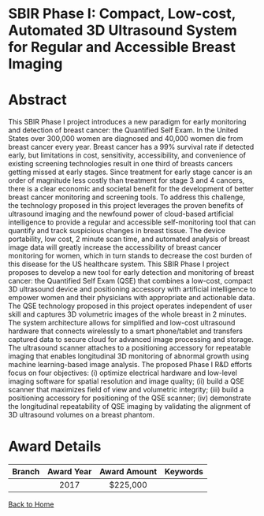 
SBIR Phase I: Compact, Low-cost, Automated 3D Ultrasound System for Regular and Accessible Breast Imaging
=========================================================================================================

# Abstract


This SBIR Phase I project introduces a new paradigm for early monitoring and detection of breast cancer: the Quantified Self Exam. In the United States over 300,000 women are diagnosed and 40,000 women die from breast cancer every year. Breast cancer has a 99% survival rate if detected early, but limitations in cost, sensitivity, accessibility, and convenience of existing screening technologies result in one third of breasts cancers getting missed at early stages. Since treatment for early stage cancer is an order of magnitude less costly than treatment for stage 3 and 4 cancers, there is a clear economic and societal benefit for the development of better breast cancer monitoring and screening tools. To address this challenge, the technology proposed in this project leverages the proven benefits of ultrasound imaging and the newfound power of cloud-based artificial intelligence to provide a regular and accessible self-monitoring tool that can quantify and track suspicious changes in breast tissue. The device portability, low cost, 2 minute scan time, and automated analysis of breast image data will greatly increase the accessibility of breast cancer monitoring for women, which in turn stands to decrease the cost burden of this disease for the US healthcare system. This SBIR Phase I project proposes to develop a new tool for early detection and monitoring of breast cancer: the Quantified Self Exam (QSE) that combines a low-cost, compact 3D ultrasound device and positioning accessory with artificial intelligence to empower women and their physicians with appropriate and actionable data. The QSE technology proposed in this project operates independent of user skill and captures 3D volumetric images of the whole breast in 2 minutes. The system architecture allows for simplified and low-cost ultrasound hardware that connects wirelessly to a smart phone/tablet and transfers captured data to secure cloud for advanced image processing and storage. The ultrasound scanner attaches to a positioning accessory for repeatable imaging that enables longitudinal 3D monitoring of abnormal growth using machine learning-based image analysis. The proposed Phase I R&D efforts focus on four objectives: (i) optimize electrical hardware and low-level imaging software for spatial resolution and image quality; (ii) build a QSE scanner that maximizes field of view and volumetric integrity; (iii) build a positioning accessory for positioning of the QSE scanner; (iv) demonstrate the longitudinal repeatability of QSE imaging by validating the alignment of 3D ultrasound volumes on a breast phantom.  

# Award Details

|Branch|Award Year|Award Amount|Keywords|
| :---: | :---: | :---: | :---: |
||2017|$225,000||
  
  


[Back to Home](https://github.com/chrischow/dod_sbir_awards#317)